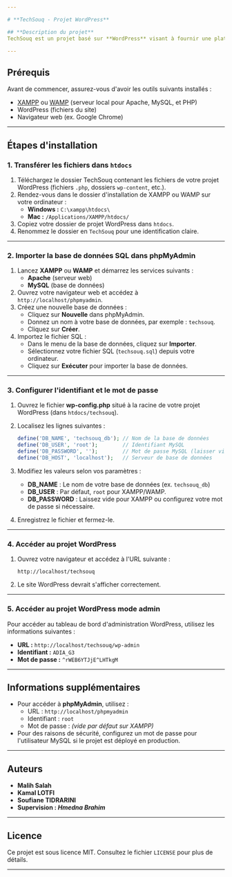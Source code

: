 ```yaml
---

# **TechSouq - Projet WordPress**  

## **Description du projet**  
TechSouq est un projet basé sur **WordPress** visant à fournir une plateforme technologique intuitive pour des projets web. Ce projet inclut un site WordPress personnalisé avec une base de données SQL et une configuration prête pour le développement local.  

---
```


## **Prérequis**  
Avant de commencer, assurez-vous d'avoir les outils suivants installés :  
- [XAMPP](https://www.apachefriends.org) ou [WAMP](https://www.wampserver.com/) (serveur local pour Apache, MySQL, et PHP)  
- WordPress (fichiers du site)  
- Navigateur web (ex. Google Chrome)  

---

## **Étapes d'installation**  

### **1. Transférer les fichiers dans `htdocs`**  
1. Téléchargez le dossier TechSouq contenant les fichiers de votre projet WordPress (fichiers `.php`, dossiers `wp-content`, etc.).  
2. Rendez-vous dans le dossier d'installation de XAMPP ou WAMP sur votre ordinateur :  
   - **Windows :** `C:\xampp\htdocs\`  
   - **Mac :** `/Applications/XAMPP/htdocs/`  
3. Copiez votre dossier de projet WordPress dans `htdocs`.  
4. Renommez le dossier en `TechSouq` pour une identification claire.  

---

### **2. Importer la base de données SQL dans phpMyAdmin**  
1. Lancez **XAMPP** ou **WAMP** et démarrez les services suivants :  
   - **Apache** (serveur web)  
   - **MySQL** (base de données)  
2. Ouvrez votre navigateur web et accédez à `http://localhost/phpmyadmin`.  
3. Créez une nouvelle base de données :  
   - Cliquez sur **Nouvelle** dans phpMyAdmin.  
   - Donnez un nom à votre base de données, par exemple : `techsouq`.  
   - Cliquez sur **Créer**.  
4. Importez le fichier SQL :  
   - Dans le menu de la base de données, cliquez sur **Importer**.  
   - Sélectionnez votre fichier SQL (`techsouq.sql`) depuis votre ordinateur.  
   - Cliquez sur **Exécuter** pour importer la base de données.  

---

### **3. Configurer l'identifiant et le mot de passe**  
1. Ouvrez le fichier **wp-config.php** situé à la racine de votre projet WordPress (dans `htdocs/techsouq`).  
2. Localisez les lignes suivantes :  

   ```php  
   define('DB_NAME', 'techsouq_db'); // Nom de la base de données  
   define('DB_USER', 'root');        // Identifiant MySQL  
   define('DB_PASSWORD', '');        // Mot de passe MySQL (laisser vide par défaut sur XAMPP)  
   define('DB_HOST', 'localhost');   // Serveur de base de données  
   ```  
3. Modifiez les valeurs selon vos paramètres :  
   - **DB_NAME** : Le nom de votre base de données (ex. `techsouq_db`)  
   - **DB_USER** : Par défaut, `root` pour XAMPP/WAMP.  
   - **DB_PASSWORD** : Laissez vide pour XAMPP ou configurez votre mot de passe si nécessaire.  
4. Enregistrez le fichier et fermez-le.  

---

### **4. Accéder au projet WordPress**  
1. Ouvrez votre navigateur et accédez à l'URL suivante :  
   ```  
   http://localhost/techsouq  
   ```  
2. Le site WordPress devrait s'afficher correctement.  

---

### **5. Accéder au projet WordPress mode admin**  
Pour accéder au tableau de bord d'administration WordPress, utilisez les informations suivantes :  

- **URL :** `http://localhost/techsouq/wp-admin`  
- **Identifiant :** `ADIA_G3`  
- **Mot de passe :** `^rWEB6YTJjE^LHTkgM`  

---

## **Informations supplémentaires**  
- Pour accéder à **phpMyAdmin**, utilisez :  
  - URL : `http://localhost/phpmyadmin`  
  - Identifiant : `root`  
  - Mot de passe : *(vide par défaut sur XAMPP)*  
- Pour des raisons de sécurité, configurez un mot de passe pour l'utilisateur MySQL si le projet est déployé en production.  

---

## **Auteurs**  
- **Malih Salah**  
- **Kamal LOTFI**  
- **Soufiane TIDRARINI**  
- **Supervision : *Hmedna Brahim***  

---

## **Licence**  
Ce projet est sous licence MIT. Consultez le fichier `LICENSE` pour plus de détails.  

---
